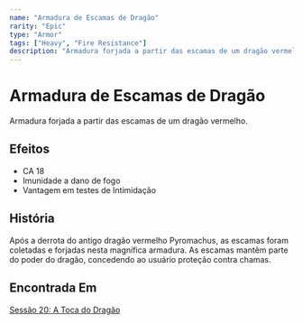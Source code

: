 ```yaml
---
name: "Armadura de Escamas de Dragão"
rarity: "Epic"
type: "Armor"
tags: ["Heavy", "Fire Resistance"]
description: "Armadura forjada a partir das escamas de um dragão vermelho."
---
```


# Armadura de Escamas de Dragão

Armadura forjada a partir das escamas de um dragão vermelho.

## Efeitos

- CA 18
- Imunidade a dano de fogo
- Vantagem em testes de Intimidação

## História

Após a derrota do antigo dragão vermelho Pyromachus, as escamas foram coletadas e forjadas nesta magnífica armadura. As escamas mantêm parte do poder do dragão, concedendo ao usuário proteção contra chamas.

## Encontrada Em

[Sessão 20: A Toca do Dragão](/sessions/session-20)

